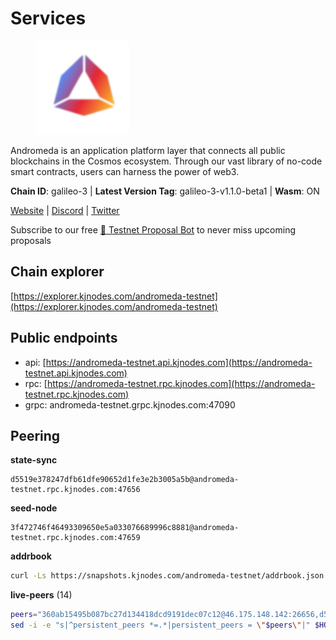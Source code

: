 # Services

<figure><img src="https://raw.githubusercontent.com/kj89/cosmos-images/main/logos/andromeda.png" width="150" alt=""><figcaption></figcaption></figure>

Andromeda is an application platform layer that connects all  public blockchains in the Cosmos ecosystem. Through our vast  library of no-code smart contracts, users can harness the power of web3.

**Chain ID**: galileo-3 | **Latest Version Tag**: galileo-3-v1.1.0-beta1 | **Wasm**: ON

[Website](https://www.andromedaprotocol.io) | [Discord](https://discord.gg/wzM3kSN3sE) | [Twitter](https://twitter.com/andromedaprot)



Subscribe to our free [🤖 Testnet Proposal Bot](https://t.me/kjnodes_testnet_proposal_bot) to never miss upcoming proposals


## Chain explorer
[https://explorer.kjnodes.com/andromeda-testnet](https://explorer.kjnodes.com/andromeda-testnet)

## Public endpoints

* api: [https://andromeda-testnet.api.kjnodes.com](https://andromeda-testnet.api.kjnodes.com)
* rpc: [https://andromeda-testnet.rpc.kjnodes.com](https://andromeda-testnet.rpc.kjnodes.com)
* grpc: andromeda-testnet.grpc.kjnodes.com:47090

## Peering

**state-sync**

```text
d5519e378247dfb61dfe90652d1fe3e2b3005a5b@andromeda-testnet.rpc.kjnodes.com:47656
```

**seed-node**

```text
3f472746f46493309650e5a033076689996c8881@andromeda-testnet.rpc.kjnodes.com:47659
```

**addrbook**
```bash
curl -Ls https://snapshots.kjnodes.com/andromeda-testnet/addrbook.json > $HOME/.andromedad/config/addrbook.json
```

**live-peers** (14)
```bash
peers="360ab15495b087bc27d134418dcd9191dec07c12@46.175.148.142:26656,d5519e378247dfb61dfe90652d1fe3e2b3005a5b@65.109.68.190:47656,99cebda3a65a35b9a6a8bef774c8b92c1e548aa5@65.108.226.26:36656,df7cf95427701d6d00797042fb8548a7f8eeeb6e@172.104.159.69:55716,3d25f45062b5f3f49a87d38300ca0f657a9c853f@84.252.159.238:02656,35d1047d50226c8dd42f2402c212f92bf7935108@65.109.112.20:11164,3f9594221efe3e9cd4d0de31f71993fc0f12bf01@65.21.245.252:26656,94fdba93b79d27701896d65d8e60155e06326532@65.109.63.110:15656,20248068f368f5d1eda74646d2bfd1fcdaffb3e1@89.58.59.75:60656,a14e423bd01f55bdc29c2eeac99aaa0398e94228@45.14.194.212:26656,cc1c2cd585792d81a041e9098e36814dc8d1e6ae@213.239.207.165:28756,00cedd85b1f6a2c859a8c6116b9578e1cc2623c6@51.222.44.116:30656,3b998a882d8d9bcb2869eef988af86254e0e9602@89.116.29.20:26656,086dd26d09ee6ff66307555cb9a25e0df76f377f@65.108.199.206:30656"
sed -i -e "s|^persistent_peers *=.*|persistent_peers = \"$peers\"|" $HOME/.andromedad/config/config.toml
```
